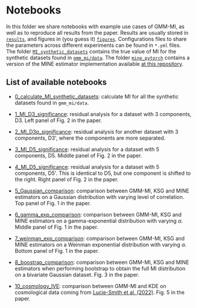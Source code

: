 # Notebooks 

In this folder we share notebooks with example use cases of GMM-MI, as well as to reproduce all results from the paper. Results are usually stored in [`results`](https://github.com/dpiras/MI_estimation/tree/main/notebooks/results), and figures in (you guess it) [`figures`](https://github.com/dpiras/MI_estimation/tree/main/notebooks/figures). Configurations files to share the parameters across different experiments can be found in `*.yml` files. The folder [`MI_synthetic_datasets`](https://github.com/dpiras/MI_estimation/tree/main/notebooks/MI_synthetic_datasets) contains the true value of MI for the synthetic datasets found in [`gmm_mi/data`](https://github.com/dpiras/MI_estimation/tree/main/gmm_mi/data). The folder [`mine_pytorch`](https://github.com/dpiras/MI_estimation/tree/main/notebooks/mine-pytorch) contains a version of the MINE estimator implementation available [at this repository](https://github.com/gtegner/mine-pytorch).

## List of available notebooks

- [0_calculate_MI_synthetic_datasets](https://github.com/dpiras/MI_estimation/blob/main/notebooks/0_calculate_MI_synthetic_datasets.ipynb): calculate MI for all the synthetic datasets found in `gmm_mi/data`.
- [1_MI_D3_significance](https://github.com/dpiras/MI_estimation/blob/main/notebooks/1_MI_D3_significance.ipynb): residual analysis for a dataset with 3 components, D3. Left panel of Fig. 2 in the paper.
- [2_MI_D3p_significance](https://github.com/dpiras/MI_estimation/blob/main/notebooks/2_MI_D3p_significance.ipynb): residual analysis for another dataset with 3 components, D3', where the components are more separated.
- [3_MI_D5_significance](https://github.com/dpiras/MI_estimation/blob/main/notebooks/3_MI_D5_significance.ipynb): residual analysis for a dataset with 5 components, D5. Middle panel of Fig. 2 in the paper.
- [4_MI_D5_significance](https://github.com/dpiras/MI_estimation/blob/main/notebooks/4_MI_D5p_significance.ipynb): residual analysis for a dataset with 5 components, D5'. This is identical to D5, but one component is shifted to the right. Right panel of Fig. 2 in the paper.
- [5_Gaussian_comparison](https://github.com/dpiras/MI_estimation/blob/main/notebooks/5_Gaussian_comparison.ipynb): comparison between GMM-MI, KSG and MINE estimators on a Gaussian distribution with varying level of correlation. Top panel of Fig. 1 in the paper.
- [6_gamma_exp_comparison](https://github.com/dpiras/MI_estimation/blob/main/notebooks/6_gamma_exp_comparison.ipynb): comparison between GMM-MI, KSG and MINE estimators on a gamma-exponential distribution  with varying $\alpha$. Middle panel of Fig. 1 in the paper.
- [7_weinman_exp_comparison](https://github.com/dpiras/MI_estimation/blob/main/notebooks/7_weinman_exp_comparison.ipynb): comparison between GMM-MI, KSG and MINE estimators on a Weinman exponential distribution with varying $\alpha$. Bottom panel of Fig. 1 in the paper.
- [8_boostrap_comparison](https://github.com/dpiras/MI_estimation/blob/main/notebooks/8_boostrap_comparison.ipynb): comparison between GMM-MI, KSG and MINE estimators when performing bootstrap to obtain the full MI distribution on a bivariate Gaussian dataset. Fig. 3 in the paper.

- [10_cosmology_IVE](https://github.com/dpiras/MI_estimation/blob/main/notebooks/10_cosmology_IVE.ipynb): comparison between GMM-MI and KDE on cosmological data coming from [Lucie-Smith et al. (2022)](https://journals.aps.org/prd/abstract/10.1103/PhysRevD.105.103533). Fig. 5 in the paper.



